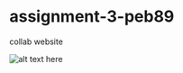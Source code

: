 # assignment-3-peb89

collab website



![alt text here](C:/Users/paba2/Desktop/github/ntres-6100-paulab2791/assignment-3-peb89/molly.png)

